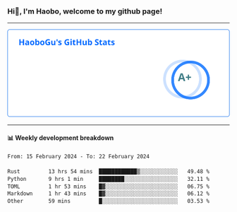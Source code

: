<!--<h2 align="center"> Hi👋, I'm Haobo, welcome to my github page! </h2>-->
### Hi👋, I'm Haobo, welcome to my github page!
-------

<img href="https://github.com/HaoboGu" src="assets/stats.svg" alt="github stats" /> 

-------

#### 📊 **Weekly development breakdown**
<!--START_SECTION:waka-->

```txt
From: 15 February 2024 - To: 22 February 2024

Rust         13 hrs 54 mins  ████████████▒░░░░░░░░░░░░   49.48 %
Python       9 hrs 1 min     ████████░░░░░░░░░░░░░░░░░   32.11 %
TOML         1 hr 53 mins    █▓░░░░░░░░░░░░░░░░░░░░░░░   06.75 %
Markdown     1 hr 43 mins    █▓░░░░░░░░░░░░░░░░░░░░░░░   06.12 %
Other        59 mins         █░░░░░░░░░░░░░░░░░░░░░░░░   03.53 %
```

<!--END_SECTION:waka-->
<!--
backup url: https://github-readme-status-dusky-ten.vercel.app/api?username=HaoboGu&count_private=true&show_icons=true&theme=transparent&border_color=2f80ed
-->
<!--
**HaoboGu/HaoboGu** is a ✨ _special_ ✨ repository because its `README.md` (this file) appears on your GitHub profile.

Here are some ideas to get you started:

- 🔭 I’m currently working on AI-assisted programming tools
- 🌱 I’m currently learning ...
- 👯 I’m looking to collaborate on ...
- 🤔 I’m looking for help with ...
- 💬 Ask me about ...
- 📫 How to reach me: ...
- 😄 Pronouns: ...
- ⚡ Fun fact: ...
-->

